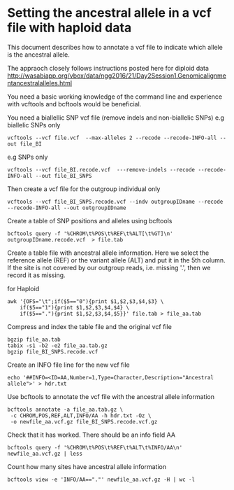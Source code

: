 # Setting the ancestral allele in a vcf file with haploid data
This document describes how to annotate a vcf file to indicate which allele is the ancestral allele. 

The appraoch closely follows instructions posted here for diploid data
http://wasabiapp.org/vbox/data/ngg2016/21/Day2Session1.Genomicalignmentancestralalleles.html

You need a basic working knowledge of the command line and experience with vcftools and bcftools would be beneficial.

You need a biallellic SNP vcf file (remove indels and non-biallelic SNPs)
e.g biallelic SNPs only

```
vcftools --vcf file.vcf  --max-alleles 2 --recode --recode-INFO-all --out file_BI
```
e.g SNPs only
```
vcftools --vcf file_BI.recode.vcf  ---remove-indels --recode --recode-INFO-all --out file_BI_SNPS
```

Then create a vcf file for the outgroup individual only
```
vcftools --vcf file_BI_SNPS.recode.vcf --indv outgroupIDname --recode --recode-INFO-all --out outgroupIDname
```
Create a table of SNP positions and alleles using bcftools 
```
bcftools query -f '%CHROM\t%POS\t%REF\t%ALT[\t%GT]\n' outgroupIDname.recode.vcf  > file.tab
```
Create a table file with ancestral allele information.
Here we select the reference allele (REF) or the variant allele (ALT) and put it in the 5th column. If the site is not covered by our outgroup reads, i.e. missing '.', then we record it as missing.

for Haploid    
```
awk '{OFS="\t";if($5=="0"){print $1,$2,$3,$4,$3} \
	if($5=="1"){print $1,$2,$3,$4,$4} \
	if($5=="."){print $1,$2,$3,$4,$5}}' file.tab > file_aa.tab
```

Compress and index the table file and the original vcf file
```
bgzip file_aa.tab
tabix -s1 -b2 -e2 file_aa.tab.gz
bgzip file_BI_SNPS.recode.vcf
```
Create an INFO file line for the new vcf file
```
echo '##INFO=<ID=AA,Number=1,Type=Character,Description="Ancestral allele">' > hdr.txt
```

Use bcftools to annotate the vcf file with the ancestral allele information 
```
bcftools annotate -a file_aa.tab.gz \
 -c CHROM,POS,REF,ALT,INFO/AA -h hdr.txt -Oz \
 -o newfile_aa.vcf.gz file_BI_SNPS.recode.vcf.gz
```

Check that it has worked. There should be an info field AA
```
bcftools query -f '%CHROM\t%POS\t%REF\t%ALT\t%INFO/AA\n' newfile_aa.vcf.gz | less
```
Count how many sites have ancestral allele information
```
bcftools view -e 'INFO/AA=="."' newfile_aa.vcf.gz -H | wc -l
```
